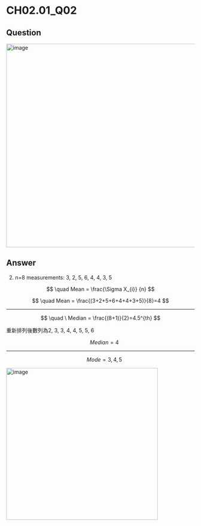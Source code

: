 # CH02.01_Q02
## Question
<img width="543" alt="image" src="https://github.com/user-attachments/assets/31e7f281-1fdd-4a1f-8c94-f0f99c4caa04">

## Answer  
2. n=8 measurements: 3, 2, 5, 6, 4, 4, 3, 5

$$ \quad Mean = \frac{\Sigma X_{i}} {n} $$

$$ \quad Mean = \frac{(3+2+5+6+4+4+3+5)}{8}=4 $$ 

---

$$ \quad \ Median = \frac{(8+1)}{2}=4.5^{th} $$ 

重新排列後數列為2, 3, 3, 4, 4, 5, 5, 6  

$$ \quad \ Median = 4 $$

---

$$\quad \ Mode = 3,4,5 $$  

<img width="405" alt="image" src="https://github.com/user-attachments/assets/c38a5351-3c0e-4cb7-879c-1188e8eb29f3">

